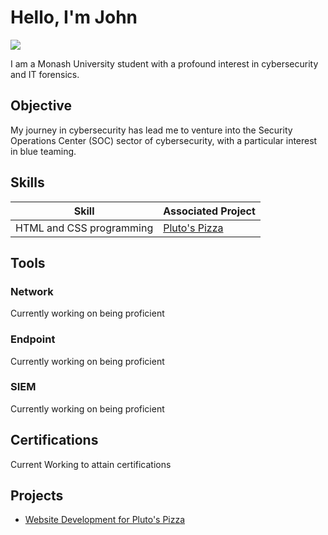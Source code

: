 # Hello, I'm John
<a href="https://www.linkedin.com/in/ye-han-chong-297199314/"><img src="https://img.shields.io/badge/-LinkedIn-0072b1?&style=for-the-badge&logo=linkedin&logoColor=white" /></a>

I am a Monash University student with a profound interest in cybersecurity and IT forensics.

## Objective

My journey in cybersecurity has lead me to venture into the Security Operations Center (SOC) sector of cybersecurity, with a particular interest in blue teaming.

## Skills


| Skill                                         | Associated Project         |
|-----------------------------------------------|----------------------------|
| HTML and CSS programming          | <a href="https://github.com/shmidywru/websiteplutos">Pluto's Pizza</a>|



## Tools

### Network
<div>
    Currently working on being proficient
</div>

### Endpoint
<div>
    Currently working on being proficient
</div>

### SIEM
<div>
    Currently working on being proficient
</div>

## Certifications
Current Working to attain certifications
</div>

## Projects
- <a href="https://github.com/shmidywru/websiteplutos">Website Development for Pluto's Pizza</a>
